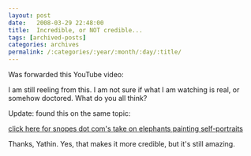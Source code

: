 ```yaml
---
layout: post
date:	2008-03-29 22:48:00
title:  Incredible, or NOT credible...
tags: [archived-posts]
categories: archives
permalink: /:categories/:year/:month/:day/:title/
---
```

Was forwarded this YouTube video:


<lj-embed id="18" />


I am still reeling from this. I am not sure if what I am watching is real, or somehow doctored. What do you all think?

Update: <lj user="yathin"> found this on the same topic:


<a href="http://www.snopes.com/photos/animals/elephantpainting.asp"> click here for snopes dot com's take on elephants painting self-portraits </a>



Thanks, Yathin. Yes, that makes it more credible, but it's still amazing.
